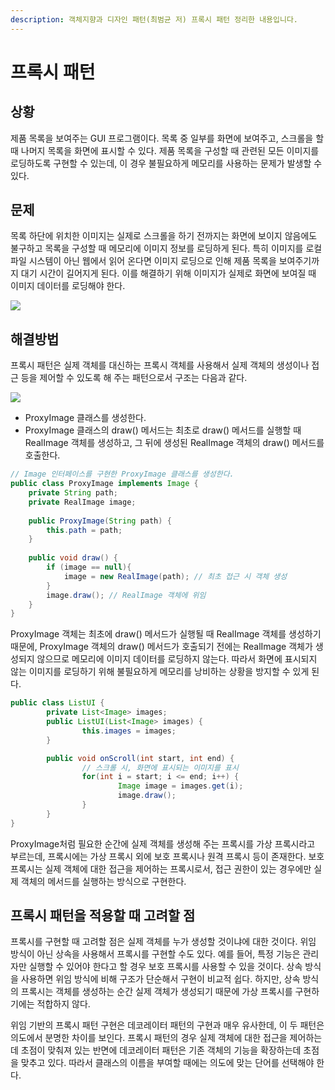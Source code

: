 ```yaml
---
description: 객체지향과 디자인 패턴(최범균 저) 프록시 패턴 정리한 내용입니다.
---
```


# 프록시 패턴

## 상황

제품 목록을 보여주는 GUI 프로그램이다. 목록 중 일부를 화면에 보여주고, 스크롤을 할 때 나머지 목록을 화면에 표시할 수 있다. 제품 목록을 구성할 때 관련된 모든 이미지를 로딩하도록 구현할 수 있는데, 이 경우 불필요하게 메모리를 사용하는 문제가 발생할 수 있다.

## 문제

목록 하단에 위치한 이미지는 실제로 스크롤을 하기 전까지는 화면에 보이지 않음에도 불구하고 목록을 구성할 때 메모리에 이미지 정보를 로딩하게 된다. 특히 이미지를 로컬 파일 시스템이 아닌 웹에서 읽어 온다면 이미지 로딩으로 인해 제품 목록을 보여주기까지 대기 시간이 길어지게 된다. 이를 해결하기 위해 이미지가 실제로 화면에 보여질 때 이미지 데이터를 로딩해야 한다.

![](<../../../.gitbook/assets/444 (8).png>)

## 해결방법

프록시 패턴은 실제 객체를 대신하는 프록시 객체를 사용해서 실제 객체의 생성이나 접근 등을 제어할 수 있도록 해 주는 패턴으로서 구조는 다음과 같다.

![](<../../../.gitbook/assets/555 (3).png>)

* ProxyImage 클래스를 생성한다.
* ProxyImage 클래스의 draw() 메서드는 최초로 draw() 메서드를 실행할 때 RealImage 객체를 생성하고, 그 뒤에 생성된 RealImage 객체의 draw() 메서드를 호출한다.

```java
// Image 인터페이스를 구현한 ProxyImage 클래스를 생성한다. 
public class ProxyImage implements Image {
    private String path;
    private RealImage image;
    
    public ProxyImage(String path) {
        this.path = path;
    }
    
    public void draw() {
        if (image == null){
            image = new RealImage(path); // 최초 접근 시 객체 생성
        }
        image.draw(); // RealImage 객체에 위임
    }
}
```

ProxyImage 객체는 최초에 draw() 메서드가 실행될 때 RealImage 객체를 생성하기 때문에, ProxyImage 객체의 draw() 메서드가 호출되기 전에는 RealImage 객체가 생성되지 않으므로 메모리에 이미지 데이터를 로딩하지 않는다. 따라서 화면에 표시되지 않는 이미지를 로딩하기 위해 불필요하게 메모리를 낭비하는 상황을 방지할 수 있게 된다.

```java
public class ListUI {
		private List<Image> images;
		public ListUI(List<Image> images) {
				this.images = images;
		}

		public void onScroll(int start, int end) {
				// 스크롤 시, 화면에 표시되는 이미지를 표시
				for(int i = start; i <= end; i++) {
						Image image = images.get(i);
						image.draw();
				}
		}
}
```

ProxyImage처럼 필요한 순간에 실제 객체를 생성해 주는 프록시를 가상 프록시라고 부르는데, 프록시에는 가상 프록시 외에 보호 프록시나 원격 프록시 등이 존재한다. 보호 프록시는 실제 객체에 대한 접근을 제어하는 프록시로서, 접근 권한이 있는 경우에만 실제 객체의 메서드를 실행하는 방식으로 구현한다.

## 프록시 패턴을 적용할 때 고려할 점

프록시를 구현할 때 고려할 점은 실제 객체를 누가 생성할 것이냐에 대한 것이다. 위임 방식이 아닌 상속을 사용해서 프록시를 구현할 수도 있다. 예를 들어, 특정 기능은 관리자만 실행할 수 있어야 한다고 할 경우 보호 프록시를 사용할 수 있을 것이다. 상속 방식을 사용하면 위임 방식에 비해 구조가 단순해서 구현이 비교적 쉽다. 하지만, 상속 방식의 프록시는 객체를 생성하는 순간 실제 객체가 생성되기 때문에 가상 프록시를 구현하기에는 적합하지 않다.

위임 기반의 프록시 패턴 구현은 데코레이터 패턴의 구현과 매우 유사한데, 이 두 패턴은 의도에서 분명한 차이를 보인다. 프록시 패턴의 경우 실제 객체에 대한 접근을 제어하는데 초점이 맞춰져 있는 반면에 데코레이터 패턴은 기존 객체의 기능을 확장하는데 초점을 맞추고 있다. 따라서 클래스의 이름을 부여할 때에는 의도에 맞는 단어를 선택해야 한다.
